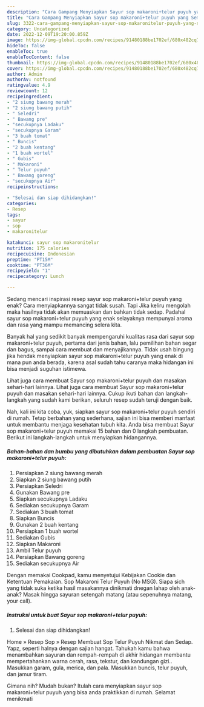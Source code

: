 ```yaml
---
description: "Cara Gampang Menyiapkan Sayur sop makaroni+telur puyuh yang Sempurna, Buat Buka Puasa Lezat Sekali"
title: "Cara Gampang Menyiapkan Sayur sop makaroni+telur puyuh yang Sempurna, Buat Buka Puasa Lezat Sekali"
slug: 3322-cara-gampang-menyiapkan-sayur-sop-makaronitelur-puyuh-yang-sempurna-buat-buka-puasa-lezat-sekali
category: Uncategorized
date: 2022-12-09T19:20:00.859Z
image: https://img-global.cpcdn.com/recipes/91480188be1702ef/680x482cq70/sayur-sop-makaronitelur-puyuh-foto-resep-utama.jpg
hideToc: false
enableToc: true
enableTocContent: false
thumbnail: https://img-global.cpcdn.com/recipes/91480188be1702ef/680x482cq70/sayur-sop-makaronitelur-puyuh-foto-resep-utama.jpg
cover: https://img-global.cpcdn.com/recipes/91480188be1702ef/680x482cq70/sayur-sop-makaronitelur-puyuh-foto-resep-utama.jpg
author: Admin
authorAv: notfound
ratingvalue: 4.9
reviewcount: 12
recipeingredient:
- "2 siung bawang merah"
- "2 siung bawang putih"
- " Seledri"
- " Bawang pre"
- "secukupnya Ladaku"
- "secukupnya Garam"
- "3 buah tomat"
- " Buncis"
- "2 buah kentang"
- "1 buah wortel"
- " Gubis"
- " Makaroni"
- " Telur puyuh"
- " Bawang goreng"
- "secukupnya Air"
recipeinstructions:

- "Selesai dan siap dihidangkan!"
categories:
- Resep
tags:
- sayur
- sop
- makaronitelur

katakunci: sayur sop makaronitelur 
nutrition: 175 calories
recipecuisine: Indonesian
preptime: "PT15M"
cooktime: "PT36M"
recipeyield: "1"
recipecategory: Lunch

---
```



Sedang mencari inspirasi resep sayur sop makaroni+telur puyuh yang enak? Cara menyiapkannya sangat tidak susah. Tapi Jika keliru mengolah maka hasilnya tidak akan memuaskan dan bahkan tidak sedap. Padahal sayur sop makaroni+telur puyuh yang enak selayaknya mempunyai aroma dan rasa yang mampu memancing selera kita.


Banyak hal yang sedikit banyak mempengaruhi kualitas rasa dari sayur sop makaroni+telur puyuh, pertama dari jenis bahan, lalu pemilihan bahan segar dan bagus, sampai cara membuat dan menyajikannya. Tidak usah bingung jika hendak menyiapkan sayur sop makaroni+telur puyuh yang enak di mana pun anda berada, karena asal sudah tahu caranya maka hidangan ini bisa menjadi suguhan istimewa.

Lihat juga cara membuat Sayur sop makaroni+telur puyuh dan masakan sehari-hari lainnya. Lihat juga cara membuat Sayur sop makaroni+telur puyuh dan masakan sehari-hari lainnya. Cukup ikuti bahan dan langkah-langkah yang sudah kami berikan, seluruh resep sudah teruji dengan baik.


Nah, kali ini kita coba, yuk, siapkan sayur sop makaroni+telur puyuh sendiri di rumah. Tetap berbahan yang sederhana, sajian ini bisa memberi manfaat untuk membantu menjaga kesehatan tubuh kita. Anda bisa membuat Sayur sop makaroni+telur puyuh memakai 15 bahan dan 0 langkah pembuatan. Berikut ini langkah-langkah untuk menyiapkan hidangannya.

<!--inarticleads1-->

##### Bahan-bahan dan bumbu yang dibutuhkan dalam pembuatan Sayur sop makaroni+telur puyuh:

1. Persiapkan 2 siung bawang merah
1. Siapkan 2 siung bawang putih
1. Persiapkan  Seledri
1. Gunakan  Bawang pre
1. Siapkan secukupnya Ladaku
1. Sediakan secukupnya Garam
1. Sediakan 3 buah tomat
1. Siapkan  Buncis
1. Gunakan 2 buah kentang
1. Persiapkan 1 buah wortel
1. Sediakan  Gubis
1. Siapkan  Makaroni
1. Ambil  Telur puyuh
1. Persiapkan  Bawang goreng
1. Sediakan secukupnya Air


Dengan memakai Cookpad, kamu menyetujui Kebijakan Cookie dan Ketentuan Pemakaian. Sop Makaroni Telur Puyuh (No MSG). Siapa sich yang tidak suka ketika hasil masakannya dinikmati dnegan lahap oleh anak-anak? Masak hingga sayuran setengah matang (atau sepenuhnya matang, your call). 

<!--inarticleads2-->

##### Instruksi untuk buat Sayur sop makaroni+telur puyuh:


1. Selesai dan siap dihidangkan!

Home » Resep Sop » Resep Membuat Sop Telur Puyuh Nikmat dan Sedap. Yapz, seperti halnya dengan sajian hangat. Tahukah kamu bahwa menambahkan sayuran dan rempah-rempah di akhir hidangan membantu mempertahankan warna cerah, rasa, tekstur, dan kandungan gizi.. Masukkan garam, gula, merica, dan pala. Masukkan buncis, telur puyuh, dan jamur tiram. 

Gimana nih? Mudah bukan? Itulah cara menyiapkan sayur sop makaroni+telur puyuh yang bisa anda praktikkan di rumah. Selamat menikmati

